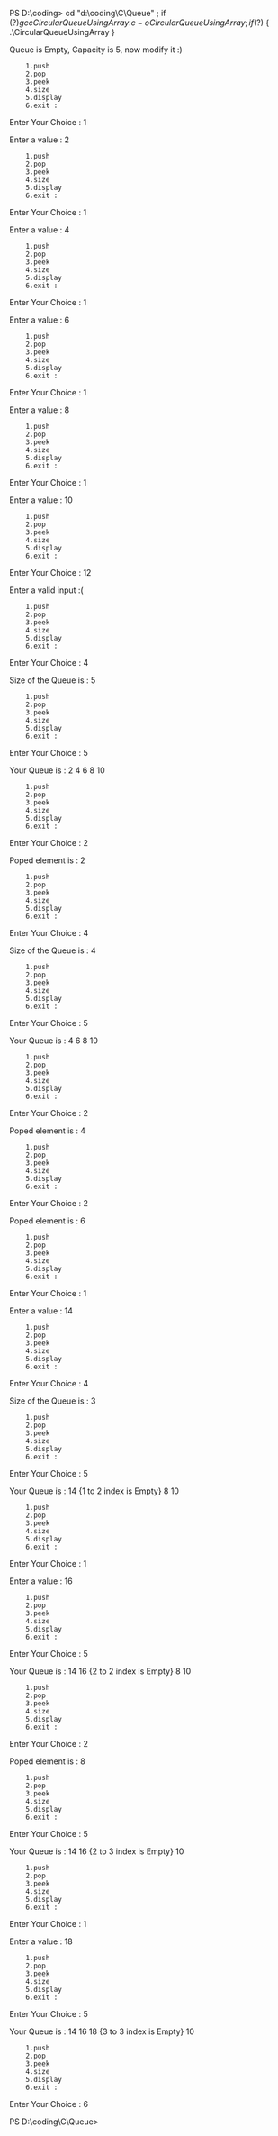 PS D:\coding> cd "d:\coding\C\Queue\" ; if ($?) { gcc CircularQueueUsingArray.c -o CircularQueueUsingArray } ; if ($?) { .\CircularQueueUsingArray }

Queue is Empty, Capacity is 5, now modify it :)

        1.push 
        2.pop 
        3.peek 
        4.size 
        5.display 
        6.exit : 
Enter Your Choice : 1

Enter a value : 2

        1.push 
        2.pop 
        3.peek 
        4.size 
        5.display 
        6.exit : 
Enter Your Choice : 1

Enter a value : 4

        1.push 
        2.pop 
        3.peek 
        4.size
        5.display
        6.exit :
Enter Your Choice : 1

Enter a value : 6

        1.push
        2.pop
        3.peek
        4.size
        5.display
        6.exit :
Enter Your Choice : 1

Enter a value : 8

        1.push
        2.pop
        3.peek
        4.size
        5.display
        6.exit :
Enter Your Choice : 1

Enter a value : 10

        1.push
        2.pop
        3.peek
        4.size
        5.display
        6.exit :
Enter Your Choice : 12

Enter a valid input :( 

        1.push
        2.pop
        3.peek
        4.size
        5.display
        6.exit :
Enter Your Choice : 4

Size of the Queue is : 5

        1.push
        2.pop
        3.peek
        4.size
        5.display
        6.exit :
Enter Your Choice : 5

Your Queue is :  2 4 6 8 10 

        1.push
        2.pop
        3.peek
        4.size
        5.display
        6.exit :
Enter Your Choice : 2

Poped element is : 2

        1.push
        2.pop
        3.peek
        4.size
        5.display
        6.exit :
Enter Your Choice : 4

Size of the Queue is : 4

        1.push
        2.pop
        3.peek
        4.size
        5.display
        6.exit :
Enter Your Choice : 5

Your Queue is :  4 6 8 10 

        1.push
        2.pop
        3.peek
        4.size
        5.display
        6.exit :
Enter Your Choice : 2

Poped element is : 4

        1.push
        2.pop
        3.peek
        4.size
        5.display
        6.exit :
Enter Your Choice : 2

Poped element is : 6

        1.push
        2.pop
        3.peek
        4.size
        5.display
        6.exit :
Enter Your Choice : 1

Enter a value : 14

        1.push
        2.pop
        3.peek
        4.size
        5.display
        6.exit :
Enter Your Choice : 4

Size of the Queue is : 3

        1.push
        2.pop
        3.peek
        4.size
        5.display
        6.exit :
Enter Your Choice : 5

Your Queue is :  14 {1 to 2 index is Empty} 8 10 

        1.push
        2.pop
        3.peek
        4.size
        5.display
        6.exit :
Enter Your Choice : 1

Enter a value : 16

        1.push
        2.pop
        3.peek
        4.size
        5.display
        6.exit :
Enter Your Choice : 5

Your Queue is :  14 16 {2 to 2 index is Empty} 8 10 

        1.push
        2.pop
        3.peek
        4.size
        5.display
        6.exit :
Enter Your Choice : 2

Poped element is : 8

        1.push
        2.pop
        3.peek
        4.size
        5.display
        6.exit :
Enter Your Choice : 5

Your Queue is :  14 16 {2 to 3 index is Empty} 10 

        1.push
        2.pop
        3.peek
        4.size
        5.display
        6.exit :
Enter Your Choice : 1

Enter a value : 18

        1.push
        2.pop
        3.peek
        4.size
        5.display
        6.exit :
Enter Your Choice : 5

Your Queue is :  14 16 18 {3 to 3 index is Empty} 10 

        1.push
        2.pop
        3.peek
        4.size
        5.display
        6.exit :
Enter Your Choice : 6

PS D:\coding\C\Queue> 